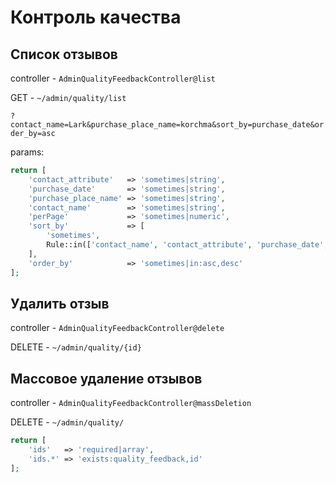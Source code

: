 # Контроль качества

## Список отзывов
controller - `AdminQualityFeedbackController@list`

GET - `~/admin/quality/list`

`?contact_name=Lark&purchase_place_name=korchma&sort_by=purchase_date&order_by=asc`

params: 

```php 
return [
    'contact_attribute'   => 'sometimes|string',
    'purchase_date'       => 'sometimes|string',
    'purchase_place_name' => 'sometimes|string',
    'contact_name'        => 'sometimes|string',
    'perPage'             => 'sometimes|numeric',
    'sort_by'             => [
        'sometimes',
        Rule::in(['contact_name', 'contact_attribute', 'purchase_date', 'contact_name', 'purchase_place_name'])
    ],
    'order_by'            => 'sometimes|in:asc,desc'
];
```


## Удалить отзыв
controller - `AdminQualityFeedbackController@delete`

DELETE - `~/admin/quality/{id}`

## Массовое удаление отзывов
controller - `AdminQualityFeedbackController@massDeletion`

DELETE - `~/admin/quality/`

```php
return [
    'ids'   => 'required|array',
    'ids.*' => 'exists:quality_feedback,id'
];
```

